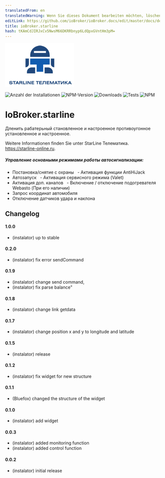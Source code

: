 ```yaml
---
translatedFrom: en
translatedWarning: Wenn Sie dieses Dokument bearbeiten möchten, löschen Sie bitte das Feld "translationsFrom". Andernfalls wird dieses Dokument automatisch erneut übersetzt
editLink: https://github.com/ioBroker/ioBroker.docs/edit/master/docs/de/adapterref/iobroker.starline/README.md
title: ioBroker.starline
hash: tKAmCdJIRJxCv5NwsM66DKRRbnyp6LdQpxGVntHm3pM=
---
```

![Logo](../../../en/adapterref/iobroker.starline/admin/starline_git.jpg)

![Anzahl der Installationen](http://iobroker.live/badges/starline-stable.svg)
![NPM-Version](https://img.shields.io/npm/v/iobroker.starline.svg)
![Downloads](https://img.shields.io/npm/dm/iobroker.starline.svg)
![Tests](http://img.shields.io/travis/instalator/ioBroker.starline/master.svg)
![NPM](https://nodei.co/npm/iobroker.starline.png?downloads=true)

# IoBroker.starline
Дленить рабатерьный становленное и настроенное противоугонное установленное и настроенное.

Weitere Informationen finden Sie unter StarLine Телематика. https://starline-online.ru.

##### Управление основными режимами работы автосигнализации:
  - Постановка/снятие с охраны
  - Активация функции AntiHiJack
  - Автозапуск
  - Активация сервисного режима (Valet)
  - Активация доп. каналов
  - Включение / отключение подогревателя Webasto (При его наличии)
  - Запрос координат автомобиля
  - Отключение датчиков удара и наклона

## Changelog

#### 1.0.0
* (instalator) up to stable

#### 0.2.0
* (instalator) fix error sendCommand

#### 0.1.9
* (instalator) change send command, 
* (instalator) fix parse balance"

#### 0.1.8
* (instalator) change link getdata

#### 0.1.7
* (instalator) change position x and y to longitude and latitude

#### 0.1.5
* (instalator) release

#### 0.1.2
* (instalator) fix widget for new structure

#### 0.1.1
* (Bluefox) changed the structure of the widget

#### 0.1.0
* (instalator) add widget

#### 0.0.3
* (instalator) added monitoring function
* (instalator) added control function

#### 0.0.2
* (instalator) initial release